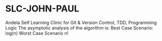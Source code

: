 # SLC-JOHN-PAUL
Andela Self Learning Clinic for Git &amp; Version Control, TDD, Programming Logic
The asymptotic analysis of the algorithm is:
Best Case Scenario: log(n)
Worst Case Scenario n!

